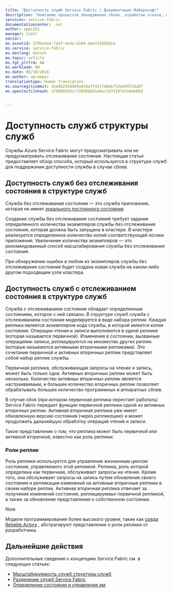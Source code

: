 ```yaml
---
title: "Доступность служб Service Fabric | Документация Майкрософт"
description: "Описание процессов обнаружения сбоев, отработки отказа, восстановления для служб"
services: service-fabric
documentationcenter: .net
author: appi101
manager: timlt
editor: 
ms.assetid: 279ba4a4-f2ef-4e4e-b164-daefd10582e4
ms.service: service-fabric
ms.devlang: dotnet
ms.topic: article
ms.tgt_pltfrm: NA
ms.workload: NA
ms.date: 08/10/2016
ms.author: aprameyr
translationtype: Human Translation
ms.sourcegitcommit: 2ea002938d69ad34aff421fa0eb753e449724a8f
ms.openlocfilehash: af0880503cc720d86b81a6ec3d74197afe8de08d


---
```

# <a name="availability-of-service-fabric-services"></a>Доступность служб структуры служб
Службы Azure Service Fabric могут предусматривать или не предусматривать отслеживание состояния. Настоящая статья предоставляет обзор способа, который используется в структуре служб для поддержания доступности службы в случае сбоев.

## <a name="availability-of-service-fabric-stateless-services"></a>Доступность служб без отслеживания состояния в структуре служб
Служба без отслеживания состояния — это служба приложения, которая не имеет [локального постоянного состояния](service-fabric-concepts-state.md).

Создание службы без отслеживания состояний требует задания определенного количества экземпляров службы без отслеживания состояния, которая должна быть запущена в кластере. В кластере реализуется определенное количество копий соответствующей логики приложения. Увеличение количества экземпляров — это рекомендованный способ масштабирования службы без отслеживания состояния.

При обнаружении ошибки в любом из экземпляров службы без отслеживания состояния будет создана новая служба на каком-либо другом подходящем узле кластера.

## <a name="availability-of-service-fabric-stateful-services"></a>Доступность служб с отслеживанием состояния в структуре служб
Служба с отслеживанием состояния обладает определенным состоянием, которое с ней связано. В структуре служб служба с отслеживанием состояния моделируется в виде набора реплик. Каждая реплика является экземпляром кода службы, в которой имеется копия состояния. Операции чтения и записи выполняются в одной реплике (которая называется первичной). Изменения в состоянии, вызванные операциями записи, *реплицируются* на множество других реплик (которые называются активными вторичными репликами). Это сочетание первичной и активных вторичных реплик представляет собой набор реплик службы.

Первичная реплика, обслуживающая запросы на чтение и запись, может быть только одна. Активных вторичных реплик может быть несколько. Количество активных вторичных реплик является настраиваемым, и большее количество вторичных реплик позволяет обрабатывать большее количество программных и аппаратных сбоев.

В случае сбоя (при котором первичная реплика перестает работать) Service Fabric передает функции первичной реплики одной из активных вторичных реплик. Активная вторичная реплика уже имеет обновленную версию состояния (через *репликацию*) и может продолжить дальнейшую обработку операций чтения и записи.

Такое представление о том, что реплика может быть первичной или активной вторичной, известно как роль реплики.

### <a name="replica-roles"></a>Роли реплик
Роль реплики используется для управления жизненным циклом состояния, управляемого этой репликой. Реплика, роль которой определена как первичная, обслуживает запросы на чтение. Кроме того, она обслуживает запросы на запись путем обновления своего состояния и репликации изменений на активные вторичные реплики в своем наборе реплик. Активная вторичная реплика отвечает за получение изменений состояния, реплицируемых первичной репликой, а также за обновление представления о собственном состоянии.

> [!NOTE]
> Модели программирования более высокого уровня, такие как [среда Reliable Actors](service-fabric-reliable-actors-introduction.md) , абстрагируют представление о роли реплики от разработчика.
> 
> 

## <a name="next-steps"></a>Дальнейшие действия
Дополнительные сведения о концепциях Service Fabric см. в следующих статьях:

* [Масштабируемость служб структуры служб](service-fabric-concepts-scalability.md)
* [Разделение служб Service Fabric](service-fabric-concepts-partitioning.md)
* [Определение состояния и управление им](service-fabric-concepts-state.md)




<!--HONumber=Nov16_HO3-->


